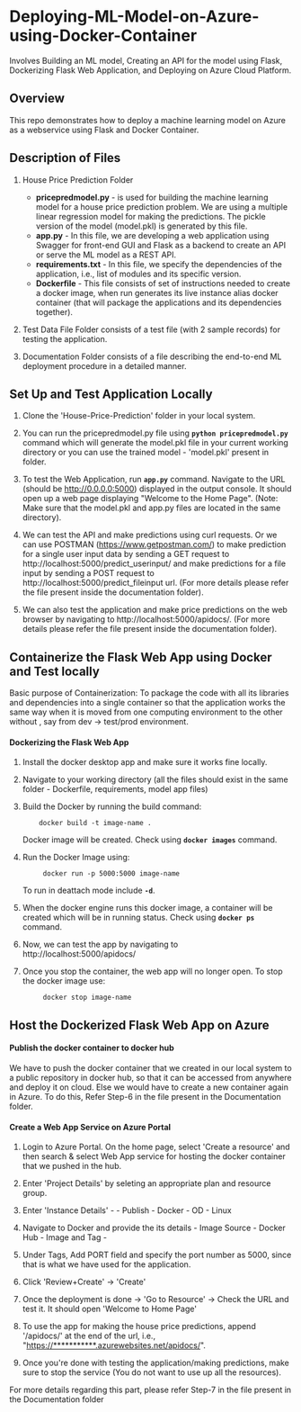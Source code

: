 # Deploying-ML-Model-on-Azure-using-Docker-Container
Involves Building an ML model, Creating an API for the model using Flask, Dockerizing Flask Web Application, and Deploying on Azure Cloud Platform.




## Overview
This repo demonstrates how to deploy a machine learning model on Azure as a webservice using Flask and Docker Container.




## Description of Files
1. House Price Prediction Folder
      - **pricepredmodel.py** - is used for building the machine learning model for a house price prediction problem. We are using a multiple linear regression model for making the predictions. The pickle version of the model (model.pkl) is generated by this file. 
      - **app.py** - In this file, we are developing a web application using Swagger for front-end GUI and Flask as a backend to create an API or serve the ML model as a REST API.
      - **requirements.txt** - In this file, we specify the dependencies of the application, i.e., list of modules and its specific version.
      - **Dockerfile** - This file consists of set of instructions needed to create a docker image, when run generates its live instance alias docker container (that will package the applications and its dependencies together).

2. Test Data File Folder consists of a test file (with 2 sample records) for testing the application.

3. Documentation Folder consists of a file describing the end-to-end ML deployment procedure in a detailed manner.




## Set Up and Test Application Locally
1. Clone the 'House-Price-Prediction' folder in your local system.

2. You can run the pricepredmodel.py file using **```python pricepredmodel.py```** command which will generate the model.pkl file in your current working directory or you can use the trained model - 'model.pkl' present in folder.

3. To test the Web Application, run **```app.py```** command. Navigate to the URL (should be http://0.0.0.0:5000) displayed in the output console. It should open up a web page displaying "Welcome to the Home Page". (Note: Make sure that the model.pkl and app.py files are located in the same directory).

4. We can test the API and make predictions using curl requests. Or we can use POSTMAN (https://www.getpostman.com/) to make prediction for a single user input data by sending a GET request to http://localhost:5000/predict_userinput/ and make predictions for a file input by sending a POST request to http://localhost:5000/predict_fileinput url.
(For  more details please refer the file present inside the documentation folder). 

5. We can also test the application and make price predictions on the web browser by navigating to http://localhost:5000/apidocs/. (For  more details please refer the file present inside the documentation folder).




## Containerize the Flask Web App using Docker and Test locally
Basic purpose of Containerization: To package the code with all its libraries and dependencies into a single container so that the application works the same way when it is moved from one computing environment to the other without , say from dev -> test/prod environment. 

#### Dockerizing the Flask Web App
1. Install the docker desktop app and make sure it works fine locally.

2. Navigate to your working directory (all the files should exist in the same folder - Dockerfile, requirements, model app files)

3. Build the Docker by running the build command: 
            
           docker build -t image-name .
   
   Docker image will be created. Check using **```docker images```** command.

4. Run the Docker Image using: 
            
            docker run -p 5000:5000 image-name
            
   To run in deattach mode include **```-d```**.

5. When the docker engine runs this docker image, a container will be created which will be in running status. Check using **```docker ps```** command.

6. Now, we can test the app by navigating to http://localhost:5000/apidocs/

7. Once you stop the container, the web app will no longer open. To stop the docker image use: 
    
            docker stop image-name





## Host the Dockerized Flask Web App on Azure

#### Publish the docker container to docker hub
We have to push the docker container that we created in our local system to a public repository in docker hub, so that it can be accessed from anywhere and deploy it on cloud. Else we would have to create a new container again in Azure.
To do this, Refer Step-6 in the file present in the Documentation folder.

#### Create a Web App Service on Azure Portal
1. Login to Azure Portal. On the home page, select 'Create a resource' and then search & select Web App service for hosting the docker container that we pushed in the hub. 

2. Enter 'Project Details' by seleting an appropriate plan and resource group.

3. Enter 'Instance Details' -
        - Publish - Docker
        - OD - Linux

4. Navigate to Docker and provide the its details
        - Image Source - Docker Hub
        - Image and Tag - <Depending on whatever you mentioned in the previous step while pushing the container in docker hub>

5. Under Tags, Add PORT field and specify the port number as 5000, since that is what we have used for the application.

6. Click 'Review+Create'  -> 'Create'

7. Once the deployment is done -> 'Go to Resource' -> Check the URL and test it. It should open 'Welcome to Home Page'

8. To use the app for making the house price predictions, append '/apidocs/' at the end of the url, i.e., "[https://***********.azurewebsites.net/apidocs/](url)".

9. Once you're done with testing the application/making predictions, make sure to stop the service (You do not want to use up all the resources).

For more details regarding this part, please refer Step-7 in the file present in the Documentation folder




